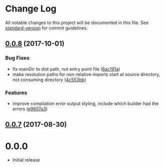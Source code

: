 # Change Log

All notable changes to this project will be documented in this file. See [standard-version](https://github.com/conventional-changelog/standard-version) for commit guidelines.

<a name="0.0.8"></a>
## [0.0.8](https://github.com/denali-js/denali-typescript/compare/v0.0.7...v0.0.8) (2017-10-01)


### Bug Fixes

* fix mainDir to dist path, not entry point file ([6ac191a](https://github.com/denali-js/denali-typescript/commit/6ac191a))
* make resolution paths for non-relative imports start at source directory, not consuming directory ([4c553bb](https://github.com/denali-js/denali-typescript/commit/4c553bb))


### Features

* improve compilation error output styling, include which builder had the errors ([e9607a3](https://github.com/denali-js/denali-typescript/commit/e9607a3))



<a name="0.0.7"></a>
## [0.0.7](https://github.com/denali-js/denali-typescript/compare/v0.0.5...v0.0.7) (2017-08-30)



# 0.0.0

* Initial release
